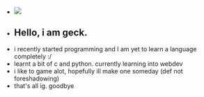 - ## ![](https://komarev.com/ghpvc/?username=geckguy&color=blueviolet)
- ## Hello, i am geck.
- i recently started programming and I am yet to learn a language completely :/
- learnt a bit of c and python. currently learning into webdev
- i like to game alot, hopefully ill make one someday (def not foreshadowing)
- that's all ig. goodbye
